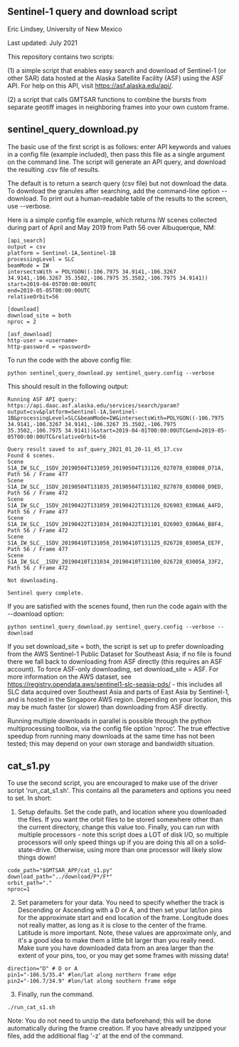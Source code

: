 Sentinel-1 query and download script
------
Eric Lindsey, University of New Mexico

Last updated: July 2021

This repository contains two scripts:

(1) a simple script that enables easy search and download of Sentinel-1 (or other SAR) data hosted at the Alaska Satellite Facility (ASF) using the ASF API. For help on this API, visit https://asf.alaska.edu/api/.

(2) a script that calls GMTSAR functions to combine the bursts from separate geotiff images in neighboring frames into your own custom frame.

sentinel_query_download.py
------
The basic use of the first script is as follows: enter API keywords and values in a config file (example included), then pass this file as a single argument on the command line. The script will generate an API query, and download the resulting .csv file of results.

The default is to return a search query (csv file) but not download the data. To download the granules after searching, add the command-line option --download. To print out a human-readable table of the results to the screen, use --verbose.

Here is a simple config file example, which returns IW scenes collected during part of April and May 2019 from Path 56 over Albuquerque, NM:

    [api_search]
    output = csv
    platform = Sentinel-1A,Sentinel-1B
    processingLevel = SLC
    beamMode = IW
    intersectsWith = POLYGON((-106.7975 34.9141,-106.3267 34.9141,-106.3267 35.3502,-106.7975 35.3502,-106.7975 34.9141))
    start=2019-04-05T00:00:00UTC
    end=2019-05-05T00:00:00UTC
    relativeOrbit=56

    [download]
    download_site = both
    nproc = 2

    [asf_download]
    http-user = <username>
    http-password = <password>

To run the code with the above config file:

    python sentinel_query_download.py sentinel_query.config --verbose

This should result in the following output:

    Running ASF API query:
    https://api.daac.asf.alaska.edu/services/search/param?output=csv&platform=Sentinel-1A,Sentinel-1B&processingLevel=SLC&beamMode=IW&intersectsWith=POLYGON((-106.7975 34.9141,-106.3267 34.9141,-106.3267 35.3502,-106.7975 35.3502,-106.7975 34.9141))&start=2019-04-01T00:00:00UTC&end=2019-05-05T00:00:00UTC&relativeOrbit=56
    
    Query result saved to asf_query_2021_01_20-11_45_17.csv
    Found 6 scenes.
    Scene S1A_IW_SLC__1SDV_20190504T131059_20190504T131126_027078_030D08_D71A, Path 56 / Frame 477
    Scene S1A_IW_SLC__1SDV_20190504T131035_20190504T131102_027078_030D08_D9ED, Path 56 / Frame 472
    Scene S1A_IW_SLC__1SDV_20190422T131059_20190422T131126_026903_0306A6_A4FD, Path 56 / Frame 477
    Scene S1A_IW_SLC__1SDV_20190422T131034_20190422T131101_026903_0306A6_B8F4, Path 56 / Frame 472
    Scene S1A_IW_SLC__1SDV_20190410T131058_20190410T131125_026728_03005A_EE7F, Path 56 / Frame 477
    Scene S1A_IW_SLC__1SDV_20190410T131034_20190410T131100_026728_03005A_33F2, Path 56 / Frame 472
    
    Not downloading.
    
    Sentinel query complete.

If you are satisfied with the scenes found, then run the code again with the --download option:

    python sentinel_query_download.py sentinel_query.config --verbose --download

If you set download_site = both, the script is set up to prefer downloading from the AWS Sentinel-1 Public Dataset for Southeast Asia; if no file is found there we fall back to downloading from ASF directly (this requires an ASF account). To force ASF-only downloading, set download_site = ASF. For more information on the AWS dataset, see https://registry.opendata.aws/sentinel1-slc-seasia-pds/ - this includes all SLC data acquired over Southeast Asia and parts of East Asia by Sentinel-1, and is hosted in the Singapore AWS region. Depending on your location, this may be much faster (or slower) than downloading from ASF directly.

Running multiple downloads in parallel is possible through the python multiprocessing toolbox, via the config file option 'nproc'. The true effective speedup from running many downloads at the same time has not been tested; this may depend on your own storage and bandwidth situation.

cat_s1.py
------

To use the second script, you are encouraged to make use of the driver script 'run_cat_s1.sh'. This contains all the parameters and options you need to set. In short:

1. Setup defaults. Set the code path, and location where you downloaded the files. If you want the orbit files to be stored somewhere other than the current directory, change this value too. Finally, you can run with multiple processors - note this script does a LOT of disk I/O, so multiple processors will only speed things up if you are doing this all on a solid-state-drive. Otherwise, using more than one processor will likely slow things down!

```
code_path="$GMTSAR_APP/cat_s1.py"
download_path="../download/P*/F*"
orbit_path="."
nproc=1
```    
    
2. Set parameters for your data. You need to specify whether the track is Descending or Ascending with a D or A, and then set your lat/lon pins for the approximate start and end location of the frame. Longitude does not really matter, as long as it is close to the center of the frame. Latitude is more important. Note, these values are approximate only, and it's a good idea to make them a little bit larger than you really need. Make sure you have downloaded data from an area larger than the extent of your pins, too, or you may get some frames with missing data!

```
direction="D" # D or A
pin1="-106.5/35.4" #lon/lat along northern frame edge
pin2="-106.7/34.9" #lon/lat along southern frame edge
```    
    
3. Finally, run the command.

```
./run_cat_s1.sh
```

Note: You do not need to unzip the data beforehand; this will be done automatically during the frame creation. If you have already unzipped your files, add the additional flag '-z' at the end of the command.
